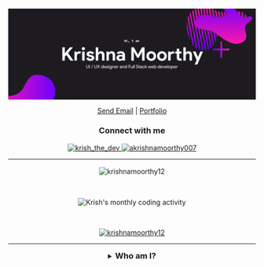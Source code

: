 <p align="center"><img align="center" src="./blobs/banner.png" alt="Krish" /></p>

<p align="center">
	<a href="mailto:akrishnamoorthy007@gmail.com" target="_blank" align="center">Send Email</a> |
	<a href="https://devkrish.tech" target="_blank" align="center">Portfolio</a>
</p>

<h3 align="center">Connect with me</h3>
<p align="center">
<a href="https://twitter.com/krish_the_dev" align="center" target="blank">
	<img src="https://img.shields.io/twitter/follow/krish_the_dev?logo=twitter&style=for-the-badge" alt="krish_the_dev" />
</a>

<a href="https://www.linkedin.com/in/akrishnamoorthy007/" align="center" target="blank">
	<img src="https://img.shields.io/badge/linkedin-%230077B5.svg?&style=for-the-badge&logo=linkedin&logoColor=white" alt="akrishnamoorthy007" />
</a>
</p>
<hr />

<!-- Streak -->
<p align="center"><img align="center" src="https://github-readme-streak-stats.herokuapp.com/?user=krishnamoorthy12&theme=tokyonight&ring=15f4ee&fire=15f4ee&currStreakNum=a35eff&currStreakLabel=a35eff&sideLabels=4296f5&sideNums=4296f5" alt="krishnamoorthy12" /></p>

<br />

<!-- Activity graph -->
<p align="center"><img align="center" src="https://activity-graph.herokuapp.com/graph?username=KrishnaMoorthy12&theme=github&bg_color=ffffff00&color=2800f0&point=a35eff&line=15f4ee&custom_title=Last%20month%20GitHub%20activity&hide_border=true&area=true" alt="Krish's monthly coding activity" /></p>

<br />

<!-- Trophies -->
<p align="center"> <a href="https://github.com/ryo-ma/github-profile-trophy"><img src="https://github-profile-trophy.vercel.app/?username=krishnamoorthy12&title=Issues,Followers,PullRequest,MultipleLang,Stars,Commit&theme=onedark&no-bg=true&no-frame=true" alt="krishnamoorthy12" /></a> </p>

<hr />

<details align="center">
  <summary align="center"><h3 style="display: inline;">Who am I?<h3></summary>
	<p align="center">
		Hi, my name is Krishna Moorthy, I’m from Chennai, born and brought up. I specialize in the field of web development and designing. I love to design and code 👨🏼‍💻. I concentrate on writing clean and understandable code. I love to work in a team. <br /><br />
		Other than coding, I'm passionate about Astronomy 🌌 and bicycling 🚴‍♂️. I like to cook 🍳 in my leisure time. I spend most of my time building something I like, When I don’t, I watch movies 🎥, especially Hollywood and series like The <a href="https://www.netflix.com/in/title/70143830?source=35">Big Bang Theory</a> and <a href="https://www.hotstar.com/in/tv/silicon-valley/8210?utm_source=gwa">Silicon Valley</a>. I like listening to Pop and Rock music 🎶. My favorite singer is <a href="https://open.spotify.com/artist/3WGpXCj9YhhfX11TToZcXP">Troye Sivan</a>. I love cats 😼, although I don’t have one.  <br /><br />
		I’m more of a casual person, I think everybody as a fellow human, regardless of their status. I strongly support equality; equality among genders, race, sexuality, religion, cast etc. People should be valued equally regardless of their birth.  <br /><br />
		Other than all these, I love talking to people!
	</p>
<hr />
<details>
	<summary><h3 style="display: inline;">What do I know?</h3></summary>
	<h4 align="center">Languages and Libraries</h4>
	<p align="center">
	<img align="center" alt="HTML5" width="30px" src="./blobs/languages/html.svg" />
	<img align="center" alt="CSS3" width="30px" src="./blobs/languages/css.svg" />
	<img align="center" alt="Sass" width="30px" src="./blobs/libraries/sass.svg" />
	<img align="center" alt="Styled components" width="30px" src="./blobs/libraries/styled-components.svg" />
	<img align="center" alt="JS" width="30px" src="./blobs/languages/javascript-rounded.svg" />
	<img align="center" alt="TS" width="30px" src="./blobs/languages/typescript.svg" />
	<img align="center" alt="Java" width="30px" src="./blobs/languages/java.svg" />
	<img align="center" alt="Python" width="30px" src="./blobs/languages/python.svg" />
	<img align="center" alt="NodeJS" width="30px" src="./blobs/libraries/nodejs.svg" />
	<img align="center" alt="React" width="30px" src="./blobs/libraries/react.svg" />
	<img align="center" alt="NextJS" width="30px" src="./blobs/tools/next-js.svg" />
	<img align="center" alt="GraphQL" width="30px" src="./blobs/tools/graphql.svg" />
	</p>
	<h4 align="center">Tools and other stuff</h4>
	<p align="center">
	<img align="center" alt="mongodb" width="30px" src="./blobs/tools/mongodb.svg" />
	<img align="center" alt="mysql" width="30px" src="./blobs/tools/mysql.svg" />
	<img align="center" alt="firebase" width="30px" src="./blobs/tools/firebase.svg" />
	<img align="center" alt="airtable" width="30px" src="./blobs/tools/airtable.svg" />
	<img align="center" alt="sequelize orm" width="30px" src="./blobs/tools/sequelize.svg" />
	<img align="center" alt="Apollo" width="30px" src="./blobs/tools/apollo-graphql.svg" />
	<img align="center" alt="auth0" width="30px" src="./blobs/tools/auth0.svg" />
	<img align="center" alt="auth0" width="30px" src="./blobs/tools/postgresql.svg" />
	<img align="center" alt="figma" width="30px" src="./blobs/tools/figma.svg" />
	<img align="center" alt="heroku" width="30px" src="./blobs/tools/heroku.svg" />
	<img align="center" alt="netlify" width="30px" src="./blobs/tools/netlify.svg" />
	<img align="center" alt="vercel" width="30px" src="./blobs/tools/vercel.svg" />
	<img align="center" alt="prettier" width="30px" src="./blobs/tools/prettier.svg" />
	<img align="center" alt="eslint" width="30px" src="./blobs/tools/eslint.svg" />
	</p>
	<hr />

<details align="center">
  <summary align="center"><h3 style="display: inline;">What do I do?<h3></summary>
	<p align="center">
	<img align="center" src="https://github-readme-stats.vercel.app/api/wakatime?username=KrishnaMoorthy12&layout=compact&theme=tokyonight&bg_color=ffffff00">
<img align="center" src="https://github-readme-stats.vercel.app/api/top-langs/?username=KrishnaMoorthy12&langs_count=10&layout=compact&theme=tokyonight&bg_color=ffffff00">
</p>
<p align="center">Enough here, scroll down 😂 </p>
</details>
</details>
</details>
